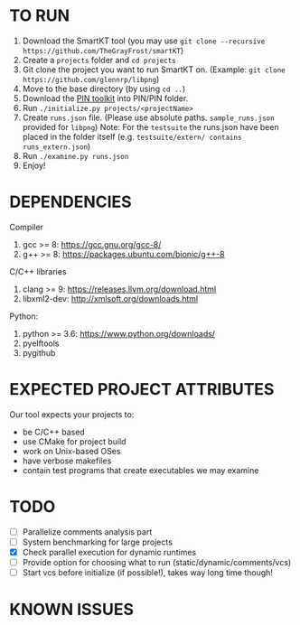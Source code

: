 # TO RUN

1. Download the SmartKT tool (you may use `git clone --recursive https://github.com/TheGrayFrost/smartKT`)
2. Create a `projects` folder and `cd projects`
3. Git clone the project you want to run SmartKT on. (Example: `git clone https://github.com/glennrp/libpng`)
4. Move to the base directory (by using `cd ..`)
5. Download the [PIN toolkit](https://software.intel.com/en-us/articles/pin-a-binary-instrumentation-tool-downloads) into PIN/PIN folder.
6. Run `./initialize.py projects/<projectName>`
7. Create `runs.json` file. (Please use absolute paths. `sample_runs.json` provided for `libpng`)
Note: For the `testsuite` the runs.json have been placed in the folder itself (e.g. `testsuite/extern/ contains runs_extern.json`)
8. Run `./examine.py runs.json`
9. Enjoy!

# DEPENDENCIES

Compiler
1. gcc >= 8: https://gcc.gnu.org/gcc-8/
2. g++ >= 8: https://packages.ubuntu.com/bionic/g++-8

C/C++ libraries
1. clang >= 9: https://releases.llvm.org/download.html
2. libxml2-dev: http://xmlsoft.org/downloads.html

Python:
1. python >= 3.6: https://www.python.org/downloads/
2. pyelftools
3. pygithub

# EXPECTED PROJECT ATTRIBUTES

Our tool expects your projects to:
* be C/C++ based
* use CMake for project build
* work on Unix-based OSes
* have verbose makefiles
* contain test programs that create executables we may examine

# TODO
- [ ] Parallelize comments analysis part
- [ ] System benchmarking for large projects
- [X] Check parallel execution for dynamic runtimes
- [ ] Provide option for choosing what to run (static/dynamic/comments/vcs)
- [ ] Start vcs before initialize (if possible!), takes way long time though! 

# KNOWN ISSUES